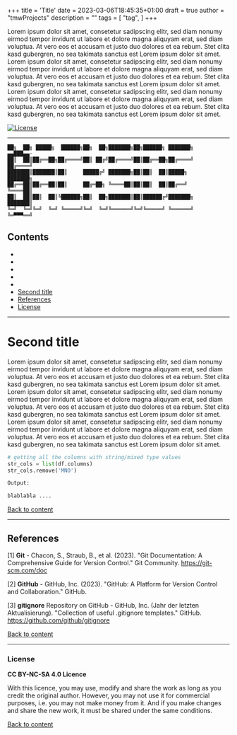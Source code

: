 +++
title = 'Title'
date = 2023-03-06T18:45:35+01:00
draft = true
author = "tmwProjects"
description = ""
tags = [
    "tag",
]
+++

Lorem ipsum dolor sit amet, consetetur sadipscing elitr, sed diam nonumy eirmod tempor invidunt ut labore et dolore magna 
aliquyam erat, sed diam voluptua. At vero eos et accusam et justo duo dolores et ea rebum. Stet clita kasd gubergren, no 
sea takimata sanctus est Lorem ipsum dolor sit amet. Lorem ipsum dolor sit amet, consetetur sadipscing elitr, sed diam 
nonumy eirmod tempor invidunt ut labore et dolore magna aliquyam erat, sed diam voluptua. At vero eos et accusam et justo 
duo dolores et ea rebum. Stet clita kasd gubergren, no sea takimata sanctus est Lorem ipsum dolor sit amet. Lorem ipsum 
dolor sit amet, consetetur sadipscing elitr, sed diam nonumy eirmod tempor invidunt ut labore et dolore magna aliquyam 
erat, sed diam voluptua. At vero eos et accusam et justo duo dolores et ea rebum. Stet clita kasd gubergren, no sea 
takimata sanctus est Lorem ipsum dolor sit amet.

[![License](https://img.shields.io/badge/License-CC%20BY--NC--SA%204.0-6B783D)](http://creativecommons.org/licenses/by-nc-sa/4.0/)

***


```
██╗  ██╗ █████╗  ██████╗██╗  ██╗███████╗██╗██████╗ ███████╗    ▄▄███▄▄·
██║  ██║██╔══██╗██╔════╝██║ ██╔╝██╔════╝██║██╔══██╗██╔════╝    ██╔════╝
███████║███████║██║     █████╔╝ ███████╗██║██║  ██║█████╗      ███████╗
██╔══██║██╔══██║██║     ██╔═██╗ ╚════██║██║██║  ██║██╔══╝      ╚════██║
██║  ██║██║  ██║╚██████╗██║  ██╗███████║██║██████╔╝███████╗    ███████║
╚═╝  ╚═╝╚═╝  ╚═╝ ╚═════╝╚═╝  ╚═╝╚══════╝╚═╝╚═════╝ ╚══════╝    ╚═▀▀▀══╝
```

## Contents

* [](#)
* [](#)
* [](#)
* [](#)
* [](#)
* [Second title](#second-title)
* [References](#references)
* [License](#license)

***

# Second title

Lorem ipsum dolor sit amet, consetetur sadipscing elitr, sed diam nonumy eirmod tempor invidunt ut labore et dolore magna 
aliquyam erat, sed diam voluptua. At vero eos et accusam et justo duo dolores et ea rebum. Stet clita kasd gubergren, no 
sea takimata sanctus est Lorem ipsum dolor sit amet. Lorem ipsum dolor sit amet, consetetur sadipscing elitr, sed diam 
nonumy eirmod tempor invidunt ut labore et dolore magna aliquyam erat, sed diam voluptua. At vero eos et accusam et justo 
duo dolores et ea rebum. Stet clita kasd gubergren, no sea takimata sanctus est Lorem ipsum dolor sit amet. Lorem ipsum 
dolor sit amet, consetetur sadipscing elitr, sed diam nonumy eirmod tempor invidunt ut labore et dolore magna aliquyam 
erat, sed diam voluptua. At vero eos et accusam et justo duo dolores et ea rebum. Stet clita kasd gubergren, no sea 
takimata sanctus est Lorem ipsum dolor sit amet.  

```Python
# getting all the columns with string/mixed type values
str_cols = list(df.columns)
str_cols.remove('MNO')
```

```Bash
Output:

blablabla ....
```

[Back to content](#contents)

***

## References

[1] **Git** - Chacon, S., Straub, B., et al. (2023). "Git Documentation: A Comprehensive Guide for Version Control." Git Community. https://git-scm.com/doc

[2] **GitHub** - GitHub, Inc. (2023). "GitHub: A Platform for Version Control and Collaboration." GitHub.

[3] **gitignore** Repository on GitHub - GitHub, Inc. (Jahr der letzten Aktualisierung). "Collection of useful .gitignore templates." GitHub. https://github.com/github/gitignore

[Back to content](#contents)

***

### License

**CC BY-NC-SA 4.0 Licence**

With this licence, you may use, modify and share the work as long as you credit the original author. However, you may 
not use it for commercial purposes, i.e. you may not make money from it. And if you make changes and share the new work, 
it must be shared under the same conditions.

[Back to content](#contents)